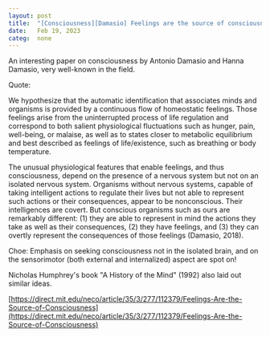 ```yaml
---
layout: post
title:  "[Consciousness][Damasio] Feelings are the source of consciousness"
date:   Feb 19, 2023
categ:  none
---
```






An interesting paper on consciousness by Antonio Damasio and Hanna Damasio, very well-known in the field. 







Quote: 

We hypothesize that the automatic identification that associates minds and organisms is provided by a continuous flow of homeostatic feelings. Those feelings arise from the uninterrupted process of life regulation and correspond to both salient physiological fluctuations such as hunger, pain, well-being, or malaise, as well as to states closer to metabolic equilibrium and best described as feelings of life/existence, such as breathing or body temperature.

The unusual physiological features that enable feelings, and thus consciousness, depend on the presence of a nervous system but not on an isolated nervous system. Organisms without nervous systems, capable of taking intelligent actions to regulate their lives but not able to represent such actions or their consequences, appear to be nonconscious. Their intelligences are covert. But conscious organisms such as ours are remarkably different: (1) they are able to represent in mind the actions they take as well as their consequences, (2) they have feelings, and (3) they can overtly represent the consequences of those feelings (Damasio, 2018).


Choe:
Emphasis on seeking consciousness not in the isolated brain, and on the sensorimotor (both external and internalized) aspect are spot on! 


Nicholas Humphrey's book "A History of the Mind" (1992) also laid out similar ideas. 

[https://direct.mit.edu/neco/article/35/3/277/112379/Feelings-Are-the-Source-of-Consciousness](https://direct.mit.edu/neco/article/35/3/277/112379/Feelings-Are-the-Source-of-Consciousness)

 

